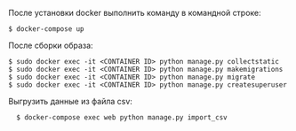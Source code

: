 После установки docker выполнить команду в командной строке:

    $ docker-compose up

После сборки образа:

    $ sudo docker exec -it <CONTAINER ID> python manage.py collectstatic
    $ sudo docker exec -it <CONTAINER ID> python manage.py makemigrations
    $ sudo docker exec -it <CONTAINER ID> python manage.py migrate
    $ sudo docker exec -it <CONTAINER ID> python manage.py createsuperuser

Выгрузить данные из файла csv:

      $ docker-compose exec web python manage.py import_csv
